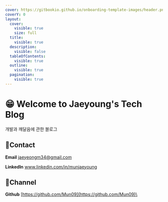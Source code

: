 ```yaml
---
cover: https://gitbookio.github.io/onboarding-template-images/header.png
coverY: 0
layout:
  cover:
    visible: true
    size: full
  title:
    visible: true
  description:
    visible: false
  tableOfContents:
    visible: true
  outline:
    visible: true
  pagination:
    visible: true
---
```


# 😁 Welcome to Jaeyoung's Tech Blog

개발과 깨달음에 관한 블로그



## 🤝Contact

**Email**   jaeyeongm34@gmail.com

**LinkedIn**   www.linkedin.com/in/munjaeyoung



## 🔗Channel

**Github**   [https://github.com/Mun09](https://github.com/Mun09)​\
